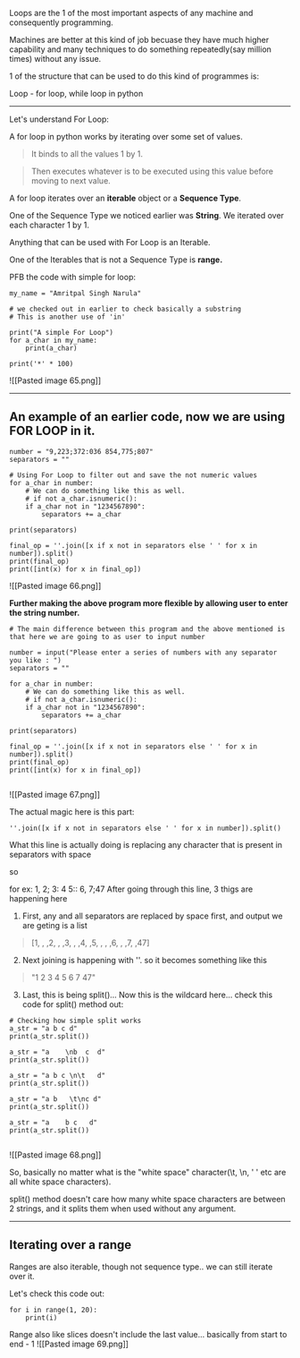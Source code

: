 Loops are the 1 of the most important aspects of any machine and consequently programming.

Machines are better at this kind of job becuase they have much higher capability and many techniques to do something repeatedly(say million times) without any issue.

1 of the structure that can be used to do this kind of programmes is:

Loop - for loop, while loop in python

***

Let's understand For Loop:

A for loop in python works by iterating over some set of values.
>It binds to all the values 1 by 1.

>Then executes whatever is to be executed using this value before moving to next value.


A for loop iterates over an **iterable** object or a **Sequence Type**.

One of the Sequence Type we noticed earlier was **String**. We iterated over each character 1 by 1.

Anything that can be used with For Loop is an Iterable.

One of the Iterables that is not a Sequence Type is **range.**

PFB the code with simple for loop:
```
my_name = "Amritpal Singh Narula"

# we checked out in earlier to check basically a substring
# This is another use of 'in'

print("A simple For Loop")
for a_char in my_name:
    print(a_char)

print('*' * 100)

```

![[Pasted image 65.png]]

***

## An example of an earlier code, now we are using FOR LOOP in it.

```
number = "9,223;372:036 854,775;807"
separators = ""

# Using For Loop to filter out and save the not numeric values
for a_char in number:
    # We can do something like this as well.
    # if not a_char.isnumeric():
    if a_char not in "1234567890":
        separators += a_char

print(separators)

final_op = ''.join([x if x not in separators else ' ' for x in number]).split()
print(final_op)
print([int(x) for x in final_op])

```

![[Pasted image 66.png]]

**Further making the above program more flexible by allowing user to enter the string number.**

```
# The main difference between this program and the above mentioned is that here we are going to as user to input number

number = input("Please enter a series of numbers with any separator you like : ")
separators = ""

for a_char in number:
    # We can do something like this as well.
    # if not a_char.isnumeric():
    if a_char not in "1234567890":
        separators += a_char

print(separators)

final_op = ''.join([x if x not in separators else ' ' for x in number]).split()
print(final_op)
print([int(x) for x in final_op])


```

![[Pasted image 67.png]]


The actual magic here is this part:
```
''.join([x if x not in separators else ' ' for x in number]).split()
```

What this line is actually doing is replacing any character that is present in separators with space

so

for ex: 1, 2; 3: 4 5:: 6, 7;47
After going through this line, 3 thigs are happening here
1. First, any and all separators are replaced by space first, and output we are geting is a list
>[1, , ,2, , ,3, , ,4, ,5, , , ,6, , ,7, ,47]

2. Next joining is happening with ''. so it becomes something like this
>"1  2  3  4 5   6  7 47"

3. Last, this is being split()... Now this is the wildcard here... 
	check this code for split() method out:
```
# Checking how simple split works
a_str = "a b c d"
print(a_str.split())

a_str = "a    \nb  c  d"
print(a_str.split())

a_str = "a b c \n\t   d"
print(a_str.split())

a_str = "a b   \t\nc d"
print(a_str.split())

a_str = "a    b c   d"
print(a_str.split())
	
```

![[Pasted image 68.png]]

So, basically no matter what is the "white space" character(\t, \n, ' ' etc are all white space characters).

split() method doesn't care how many white space characters are between 2 strings, and it splits them when used without any argument.

***

## Iterating over a range
Ranges are also iterable, though not sequence type.. we can still iterate over it.

Let's check this code out:
```
for i in range(1, 20):
    print(i)

```

Range also like slices doesn't include the last value... basically from start to end - 1
![[Pasted image 69.png]]